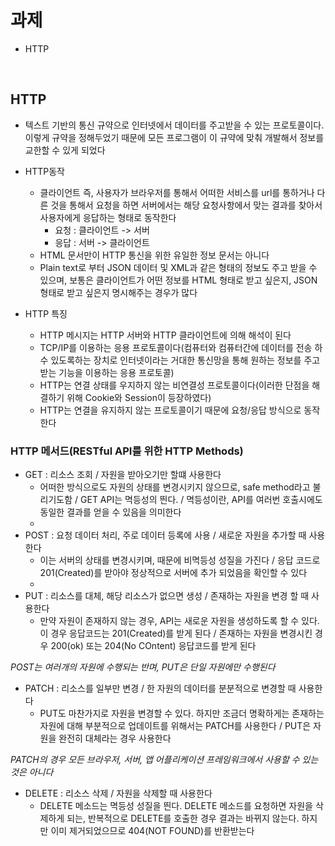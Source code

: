 # 과제

* HTTP

<br>

## HTTP
* 텍스트 기반의 통신 규약으로 인터넷에서 데이터를 주고받을 수 있는 프로토콜이다. 이렇게 규약을 정해두었기 때문에 모든 프로그램이 이 규약에 맞춰 개발해서 정보를 교한할 수 있게 되었다

* HTTP동작
    * 클라이언트 즉, 사용자가 브라우저를 통해서 어떠한 서비스를 url를 통하거나 다른 것을 통해서 요청을 하면 서버에서는 해당 요청사항에서 맞는 결과를 찾아서 사용자에게 응답하는 형태로 동작한다
        * 요청 : 클라이언트 -> 서버
        * 응답 : 서버 -> 클라이언트
    * HTML 문서만이 HTTP 통신을 위한 유일한 정보 문서는 아니다
    * Plain text로 부터 JSON 데이터 및 XML과 같은 형태의 정보도 주고 받을 수 있으며, 보통은 클라이언트가 어떤 정보를 HTML 형태로 받고 싶은지, JSON 형태로 받고 싶은지 명시해주는 경우가 많다

* HTTP 특징
    * HTTP 메시지는 HTTP 서버와 HTTP 클라이언트에 의해 해석이 된다
    * TCP/IP를 이용하는 응용 프로토콜이다(컴퓨터와 컴퓨터간에 데이터를 전송 하  수 있도록하는 장치로 인터넷이라는 거대한 통신망을 통해 원하는 정보를 주고 받는 기능을 이용하는 응용 프로토콜)
    * HTTP는 연결 상태를 우지하지 않는 비연결성 프로토콜이다(이러한 단점을 해결하기 위해 Cookie와 Session이 등장하였다)
    * HTTP는 연결을 유지하지 않는 프로토콜이기 때문에 요청/응답 방식으로 동작한다
 
### HTTP 메서드(RESTful API를 위한 HTTP Methods)
* GET : 리소스 조회 / 자원을 받아오기만 할떄 사용한다
   * 어떠한 방식으로도 자원의 상태를 변경시키지 않으므로, safe method라고 불리기도함 / GET API는 멱등성의 띈다. / 멱등성이란, API를 여러번 호출시에도 동일한 결과를 얻을 수 있음을 의미한다
   * 
* POST : 요청 데이터 처리, 주로 데이터 등록에 사용 / 새로운 자원을 추가할 때 사용한다
   * 이는 서버의 상태를 변경시키며, 때문에 비멱등성 성질을 가진다 / 응답 코드로 201(Created)를 받아야 정상적으로 서버에 추가 되었음을 확인할 수 있다
   * 
* PUT : 리소스를 대체, 해당 리소스가 없으면 생성 / 존재하는 자원을 변경 할 때 사용한다
   * 만약 자원이 존재하지 않는 경우, API는 새로운 자원을 생성하도록 할 수 있다. 이 경우 응답코드는 201(Created)를 받게 된다 / 존재하는 자원을 변경시킨 경우 200(ok) 또는 204(No COntent) 응답코드를 받게 된다
 
*POST는 여러개의 자원에 수행되는 반며, PUT은 단일 자원에만 수행된다*
     
* PATCH : 리소스를 일부만 변경 / 한 자원의 데이터를 분분적으로 변경할 때 사용한다
   * PUT도 마찬가지로 자원을 변경할 수 있다. 하지만 조금더 명확하게는 존재하는 자원에 대해 부분적으로 업데이트를 위해서는 PATCH를 사용한다 / PUT은 자원을 완전히 대체라는 경우 사용한다

*PATCH의 경우 모든 브라우저, 서버, 앱 어플리케이션 프레임워크에서 사용할 수 있는 것은 아니다*
     
* DELETE : 리소스 삭제 / 자원을 삭제할 때 사용한다
   * DELETE 메소드는 멱등성 성질을 띈다. DELETE 메소드를 요청하면 자원을 삭제하게 되는, 반복적으로 DELETE를 호출한 경우 결과는 바뀌지 않는다. 하지만 이미 제거되었으므로 404(NOT FOUND)를 반환받는다
